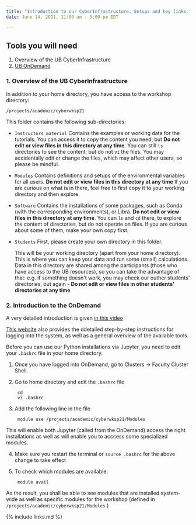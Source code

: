 ```yaml
---
title: "Introduction to our CyberInfrastructure. Setups and key links."
date: June 14, 2021, 11:00 am - 5:00 pm EDT

---
```


## Tools you will need
1. Overview of the UB CyberInfrastructure
2. [UB OnDemand](https://ubccr.freshdesk.com/support/solutions/articles/13000039875-ccr-ondemand-portal)


### 1. Overview of the UB CyberInfrastructure

In addition to your home directory, you have access to the workshop directory:

    /projects/academic/cyberwksp21

This folder contains the following sub-directories:

* `Instructors_material`
    Contains the examples or working data for the tutorials. You can access it to copy the content you need, but
    **Do not edit or view files in this directory at any time**. You can still `ls` directories to see the content, but
    do not `vi` the files. You may accidentally edit or change the files, which may affect other users, so please be mindful. 

* `Modules`
    Contains definitions and setups of the environmental variables for all users. **Do not edit or view files in this directory at any time**
    If you are curious on what is in there, feel free to first copy it to your working directory and then explore.

* `Software`
    Contains the installations of some packages, such as Conda (with the corresponding environments), or Libra.
    **Do not edit or view files in this directory at any time**. You can `ls` and `cd` there, to explore the content of
    directories, but do not operate on files. If you are curious about some of them, make your own copy first. 
    
* `Students`
    First, please create your own directory in this folder.

    This will be your working directory (apart from your home directory). This is where you can keep your data 
    and run some (small) calculations. Data in this directory are shared among the participants (those who have
    access to the UB resources), so you can take the advantage of that: e.g. if something doesn't work, you may 
    check our outher students' directories, but again - **Do not edit or view files in other students' directories at any time**


          
### 2. Introduction to the OnDemand
A very detailed introduction is given [in this video](https://ub.hosted.panopto.com/Panopto/Pages/Viewer.aspx?id=c5c088f6-ba8c-4210-8d87-ab9f0104f54e)

[This website](https://ubccr.freshdesk.com/support/solutions/articles/13000039875-ccr-ondemand-portal) also 
provides the ddetailed step-by-step instructions for logging into the system, as well as a general overview of
the available tools.

Before you can use our Python installations via Jupyter, you need to edit your `.bashrc` file in your home directory.

1. Once you have logged into OnDemand, go to Clusters -> Faculty Cluster Shell.

2. Go to home directory and edit the `.bashrc` file

        cd 
        vi .bashrc

3. Add the following line in the file

        module use /projects/academic/cyberwksp21/Modules

This will enable both Jupyter (called from the OnDemand) access the 
right installations as well as will enable you to acccess some specialized 
modules. 

4. Make sure you restart the terminal or `source .bashrc` for the above change to take effect

5. To check which modules are available:

        module avail 

As the result, you shall be able to see modules that are installed system-wide as well as specific modules for the
workshop (defined in `/projects/academic/cyberwksp21/Modules` )

[](_episodes/1_episode/modules.PNG)

 

{% include links.md %}

